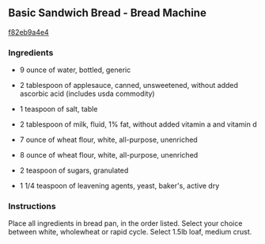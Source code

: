 ## Basic Sandwich Bread - Bread Machine

[f82eb9a4e4](http://www.food.com/recipe/basic-sandwich-bread-bread-machine-461440)

### Ingredients

 - 9 ounce of water, bottled, generic

 - 2 tablespoon of applesauce, canned, unsweetened, without added ascorbic acid (includes usda commodity)

 - 1 teaspoon of salt, table

 - 2 tablespoon of milk, fluid, 1% fat, without added vitamin a and vitamin d

 - 7 ounce of wheat flour, white, all-purpose, unenriched

 - 8 ounce of wheat flour, white, all-purpose, unenriched

 - 2 teaspoon of sugars, granulated

 - 1 1/4 teaspoon of leavening agents, yeast, baker's, active dry

### Instructions

Place all ingredients in bread pan, in the order listed. Select your choice between white, wholewheat or rapid cycle. Select 1.5lb loaf, medium crust.